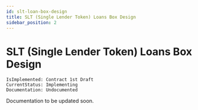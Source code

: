 ```yaml
---
id: slt-loan-box-design
title: SLT (Single Lender Token) Loans Box Design
sidebar_position: 2
---
```


# SLT (Single Lender Token) Loans Box Design

```text title="Development Status"
IsImplemented: Contract 1st Draft
CurrentStatus: Implementing
Documentation: Undocumented
```

Documentation to be updated soon.